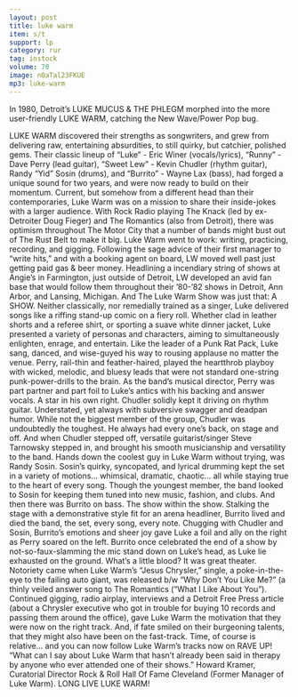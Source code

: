 ```yaml
---
layout: post
title: luke warm
item: s/t
support: lp
category: rur
tag: instock
volume: 70
image: n0aTal23FKUE
mp3: luke-warm
---
```


In 1980, Detroit’s LUKE MUCUS & THE PHLEGM morphed into the more user-friendly LUKE WARM, catching the New Wave/Power Pop bug.

LUKE WARM discovered their strengths as songwriters, and grew from delivering raw, entertaining absurdities, to still quirky, but catchier, polished gems. Their classic lineup of “Luke” - Eric Winer (vocals/lyrics), “Runny” - Dave Perry (lead guitar), “Sweet Lew” - Kevin Chudler (rhythm guitar), Randy “Yid” Sosin (drums), and “Burrito” - Wayne Lax (bass), had forged a unique sound for two years, and were now ready to build on their momentum. Current, but somehow from a different head than their contemporaries, Luke Warm was on a mission to share their inside-jokes with a larger audience. With Rock Radio playing The Knack (led by ex-Detroiter Doug Fieger) and The Romantics (also from Detroit), there was optimism throughout The Motor City that a number of bands might bust out of The Rust Belt to make it big. Luke Warm went to work: writing, practicing, recording, and gigging. Following the sage advice of their first manager to “write hits,” and with a booking agent on board, LW moved well past just getting paid gas & beer money. Headlining a incendiary string of shows at Angie’s in Farmington, just outside of Detroit, LW developed an avid fan base that would follow them throughout their ’80-’82 shows in Detroit, Ann Arbor, and Lansing, Michigan. And The Luke Warm Show was just that: A SHOW. Neither classically, nor remedially trained as a singer, Luke delivered songs like a riffing stand-up comic on a fiery roll. Whether clad in leather shorts and a referee shirt, or sporting a suave white dinner jacket, Luke presented a variety of personas and characters, aiming to simultaneously enlighten, enrage, and entertain. Like the leader of a Punk Rat Pack, Luke sang, danced, and wise-guyed his way to rousing applause no matter the venue. Perry, rail-thin and feather-haired, played the heartthrob playboy with wicked, melodic, and bluesy leads that were not standard one-string punk-power-drills to the brain. As the band’s musical director, Perry was part partner and part foil to Luke’s antics with his backing and answer vocals. A star in his own right. Chudler solidly kept it driving on rhythm guitar. Understated, yet always with subversive swagger and deadpan humor. While not the biggest member of the group, Chudler was undoubtedly the toughest. He always had every one’s back, on stage and off. And when Chudler stepped off, versatile guitarist/singer Steve Tarnowsky stepped in, and brought his smooth musicianship and versatility to the band. Hands down the coolest guy in Luke Warm without trying, was Randy Sosin. Sosin’s quirky, syncopated, and lyrical drumming kept the set in a variety of motions… whimsical, dramatic, chaotic… all while staying true to the heart of every song. Though the youngest member, the band looked to Sosin for keeping them tuned into new music, fashion, and clubs. And then there was Burrito on bass. The show within the show. Stalking the stage with a demonstrative style fit for an arena headliner, Burrito lived and died the band, the set, every song, every note. Chugging with Chudler and Sosin, Burrito’s emotions and sheer joy gave Luke a foil and ally on the right as Perry soared on the left. Burrito once celebrated the end of a show by not-so-faux-slamming the mic stand down on Luke’s head, as Luke lie exhausted on the ground. What’s a little blood? It was great theater. Notoriety came when Luke Warm’s “Jesus Chrysler,” single, a poke-in-the-eye to the failing auto giant, was released b/w “Why Don’t You Like Me?” (a thinly veiled answer song to The Romantics (“What I Like About You”). Continued gigging, radio airplay, interviews and a Detroit Free Press article (about a Chrysler executive who got in trouble for buying 10 records and passing them around the office), gave Luke Warm the motivation that they were now on the right track. And, if fate smiled on their burgeoning talents, that they might also have been on the fast-track. Time, of course is relative… and you can now follow Luke Warm’s tracks now on RAVE UP! “What can I say about Luke Warm that hasn’t already been said in therapy by anyone who ever attended one of their shows.” Howard Kramer, Curatorial Director Rock & Roll Hall Of Fame Cleveland (Former Manager of Luke Warm). LONG LIVE LUKE WARM!
